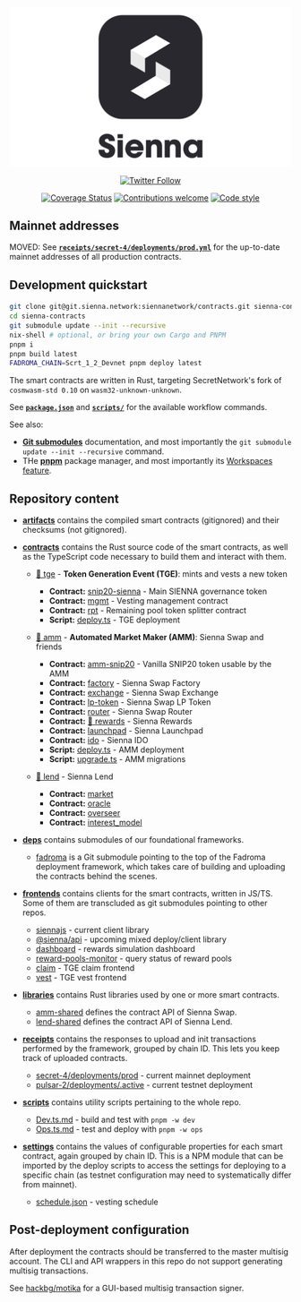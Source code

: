 <div align="center">

[![](/logo.svg)](https://sienna.network/)

[![Twitter Follow](https://img.shields.io/twitter/follow/sienna_network?style=plastic&logo=twitter)](https://twitter.com/sienna_network)

[![Coverage Status](https://coveralls.io/repos/github/SiennaNetwork/sienna/badge.svg?branch=dev&t=s6kRdI)](https://coveralls.io/github/SiennaNetwork/sienna?branch=dev)
[![Contributions welcome](https://img.shields.io/badge/contributions-welcome-brightgreen.svg?style=flat)](CONTRIBUTING.md)
[![Code style](https://img.shields.io/badge/code%20style-open--minded-%239013fe)](CONTRIBUTING.md#coding-style)

</div>

## Mainnet addresses

MOVED: See [**`receipts/secret-4/deployments/prod.yml`**](./receipts/secret-4/deployments/prod.yml)
for the up-to-date mainnet addresses of all production contracts.

## Development quickstart

```sh
git clone git@git.sienna.network:siennanetwork/contracts.git sienna-contracts
cd sienna-contracts
git submodule update --init --recursive
nix-shell # optional, or bring your own Cargo and PNPM
pnpm i
pnpm build latest
FADROMA_CHAIN=Scrt_1_2_Devnet pnpm deploy latest
```

The smart contracts are written in Rust, targeting SecretNetwork's fork of `cosmwasm-std 0.10`
on `wasm32-unknown-unknown`.

See [**`package.json`**](package.json) and [**`scripts/`**](./scripts/)
for the available workflow commands.

See also:

-   **[Git submodules](https://git-scm.com/book/en/v2/Git-Tools-Submodules)** documentation,
    and most importantly the `git submodule update --init --recursive` command.
-   THe **[pnpm](https://pnpm.io/)** package manager, and most importantly
    its [Workspaces feature](https://pnpm.io/workspaces).

## Repository content

* [**artifacts**](./artifacts) contains the compiled smart contracts (gitignored)
  and their checksums (not gitignored).

* [**contracts**](./contracts) contains the Rust source code of the smart contracts,
  as well as the TypeScript code necessary to build them and interact with them.

  * [📖 tge](./contracts/tge) - **Token Generation Event (TGE)**: mints and vests a new token
    * **Contract:** [snip20-sienna](./contracts/tge/snip20-sienna) - Main SIENNA governance token
    * **Contract:** [mgmt](./contracts/tge/mgmt) - Vesting management contract
    * **Contract:** [rpt](./contracts/tge/rpt) - Remaining pool token splitter contract
    * **Script:**   [deploy.ts](./contracts/tge/deploy.ts) - TGE deployment

  * [📖 amm](./contracts/amm) - **Automated Market Maker (AMM)**: Sienna Swap and friends
    * **Contract:** [amm-snip20](./contracts/amm/amm-snip20) - Vanilla SNIP20 token usable by the AMM
    * **Contract:** [factory](./contracts/amm/factory) - Sienna Swap Factory
    * **Contract:** [exchange](./contracts/amm/exchange) - Sienna Swap Exchange
    * **Contract:** [lp-token](./contracts/amm/lp-token) - Sienna Swap LP Token
    * **Contract:** [router](./contracts/amm/router) - Sienna Swap Router
    * **Contract:** [📖 rewards](./contracts/amm/rewards) - Sienna Rewards
    * **Contract:** [launchpad](./contracts/amm/launchpas) - Sienna Launchpad
    * **Contract:** [ido](./contracts/amm/ido) - Sienna IDO
    * **Script:**   [deploy.ts](./contracts/amm/deploy.ts) - AMM deployment
    * **Script:**   [upgrade.ts](./contracts/amm/upgrade.ts) - AMM migrations

  * [📖 lend](./contracts/amm) - Sienna Lend
    * **Contract:** [market](./contracts/lend/market)
    * **Contract:** [oracle](./contracts/lend/oracle)
    * **Contract:** [overseer](./contracts/lend/overseer)
    * **Contract:** [interest_model](./contracts/lend/interest_model)

* [**deps**](./deps) contains submodules of our foundational frameworks.
  * [fadroma](./deps/fadroma) is a Git submodule pointing to the top of
    the Fadroma deployment framework, which takes care of building and uploading the
    contracts behind the scenes.

* [**frontends**](./frontends) contains clients for the smart contracts, written in JS/TS.
  Some of them are transcluded as git submodules pointing to other repos.
  * [siennajs](./frontends/siennajs) - current client library
  * [@sienna/api](./frontends/api) - upcoming mixed deploy/client library
  * [dashboard](./frontends/dashboard) - rewards simulation dashboard
  * [reward-pools-monitor](./frontends/reward-pools-monitor) - query status of reward pools
  * [claim](./frontends/claim) - TGE claim frontend
  * [vest](./frontends/vest) - TGE vest frontend

* [**libraries**](./libraries) contains Rust libraries used by one or more smart contracts.
  * [amm-shared](./libraries/amm-shared) defines the contract API of Sienna Swap.
  * [lend-shared](./libraries/lend-shared) defines the contract API of Sienna Lend.

* [**receipts**](./receipts) contains the responses to upload and init transactions
  performed by the framework, grouped by chain ID. This lets you keep track of uploaded
  contracts.
  * [secret-4/deployments/prod](./receipts/secret-4/deployments/prod) - current mainnet deployment
  * [pulsar-2/deployments/.active](./receipts/pulsar-2/deployments/.active) - current testnet deployment

* [**scripts**](./scripts) contains utility scripts pertaining to the whole repo.
  * [Dev.ts.md](./scripts/Dev.ts.md) - build and test with `pnpm -w dev`
  * [Ops.ts.md](./scripts/Ops.ts.md) - test and deploy with `pnpm -w ops`

* [**settings**](./settings) contains the values of configurable properties for each
  smart contract, again grouped by chain ID. This is a NPM module that can be imported
  by the deploy scripts to access the settings for deploying to a specific chain
  (as testnet configuration may need to systematically differ from mainnet).
  * [schedule.json](./settings/schedule.json) - vesting schedule

## Post-deployment configuration

After deployment the contracts should be
transferred to the master multisig account.
The CLI and API wrappers in this repo
do not support generating multisig transactions.

See [hackbg/motika](https://github.com/hackbg/motika)
for a GUI-based multisig transaction signer.
